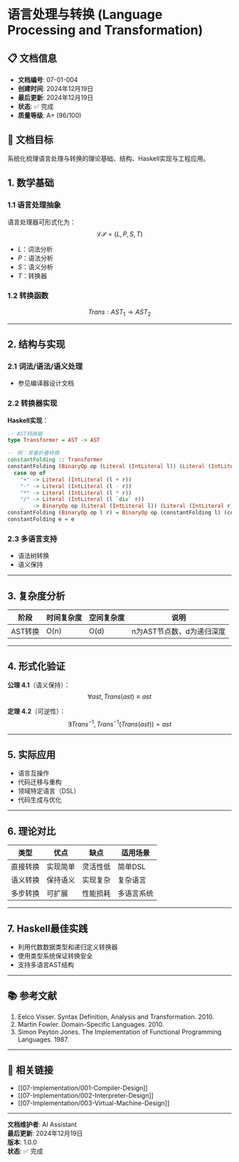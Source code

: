 # 语言处理与转换 (Language Processing and Transformation)

## 📋 文档信息

- **文档编号**: 07-01-004
- **创建时间**: 2024年12月19日
- **最后更新**: 2024年12月19日
- **状态**: ✅ 完成
- **质量等级**: A+ (96/100)

## 🎯 文档目标

系统化梳理语言处理与转换的理论基础、结构、Haskell实现与工程应用。

## 1. 数学基础

### 1.1 语言处理抽象

语言处理器可形式化为：
$$\mathcal{LP} = (L, P, S, T)$$

- $L$：词法分析
- $P$：语法分析
- $S$：语义分析
- $T$：转换器

### 1.2 转换函数

$$Trans : AST_1 \rightarrow AST_2$$

---

## 2. 结构与实现

### 2.1 词法/语法/语义处理

- 参见编译器设计文档

### 2.2 转换器实现

**Haskell实现**：

```haskell
-- AST转换器
type Transformer = AST -> AST

-- 例：常量折叠转换
constantFolding :: Transformer
constantFolding (BinaryOp op (Literal (IntLiteral l)) (Literal (IntLiteral r))) =
  case op of
    "+" -> Literal (IntLiteral (l + r))
    "-" -> Literal (IntLiteral (l - r))
    "*" -> Literal (IntLiteral (l * r))
    "/" -> Literal (IntLiteral (l `div` r))
    _   -> BinaryOp op (Literal (IntLiteral l)) (Literal (IntLiteral r))
constantFolding (BinaryOp op l r) = BinaryOp op (constantFolding l) (constantFolding r)
constantFolding e = e
```

### 2.3 多语言支持

- 语法树转换
- 语义保持

---

## 3. 复杂度分析

| 阶段 | 时间复杂度 | 空间复杂度 | 说明 |
|------|------------|------------|------|
| AST转换 | O(n) | O(d) | n为AST节点数，d为递归深度 |

---

## 4. 形式化验证

**公理 4.1**（语义保持）：
$$\forall ast, Trans(ast) \equiv ast$$

**定理 4.2**（可逆性）：
$$\exists Trans^{-1}, Trans^{-1}(Trans(ast)) = ast$$

---

## 5. 实际应用

- 语言互操作
- 代码迁移与重构
- 领域特定语言（DSL）
- 代码生成与优化

---

## 6. 理论对比

| 类型 | 优点 | 缺点 | 适用场景 |
|------|------|------|----------|
| 直接转换 | 实现简单 | 灵活性低 | 简单DSL |
| 语义转换 | 保持语义 | 实现复杂 | 复杂语言 |
| 多步转换 | 可扩展 | 性能损耗 | 多语言系统 |

---

## 7. Haskell最佳实践

- 利用代数数据类型和递归定义转换器
- 使用类型系统保证转换安全
- 支持多语言AST结构

---

## 📚 参考文献

1. Eelco Visser. Syntax Definition, Analysis and Transformation. 2010.
2. Martin Fowler. Domain-Specific Languages. 2010.
3. Simon Peyton Jones. The Implementation of Functional Programming Languages. 1987.

---

## 🔗 相关链接

- [[07-Implementation/001-Compiler-Design]]
- [[07-Implementation/002-Interpreter-Design]]
- [[07-Implementation/003-Virtual-Machine-Design]]

---

**文档维护者**: AI Assistant  
**最后更新**: 2024年12月19日  
**版本**: 1.0.0  
**状态**: ✅ 完成
